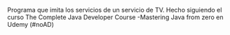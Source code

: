 Programa que imita los servicios de un servicio de TV. Hecho siguiendo el curso The Complete Java Developer Course -Mastering Java from zero en Udemy (#noAD)
